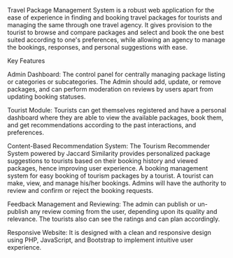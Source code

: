 Travel Package Management System is a robust web application for the ease of experience in finding and booking travel packages for tourists and managing the same through one travel agency. It gives provision to the tourist to browse and compare packages and select and book the one best suited according to one's preferences, while allowing an agency to manage the bookings, responses, and personal suggestions with ease.

Key Features

Admin Dashboard: The control panel for centrally managing package listing or categories or subcategories. The Admin should add, update, or remove packages, and can perform moderation on reviews by users apart from updating booking statuses.

Tourist Module: Tourists can get themselves registered and have a personal dashboard where they are able to view the available packages, book them, and get recommendations according to the past interactions, and preferences.

Content-Based Recommendation System: The Tourism Recommender System powered by Jaccard Similarity provides personalized package suggestions to tourists based on their booking history and viewed packages, hence improving user experience. A booking management system for easy booking of tourism packages by a tourist. A tourist can make, view, and manage his/her bookings. Admins will have the authority to review and confirm or reject the booking requests.

Feedback Management and Reviewing: The admin can publish or un-publish any review coming from the user, depending upon its quality and relevance. The tourists also can see the ratings and can plan accordingly.

Responsive Website: It is designed with a clean and responsive design using PHP, JavaScript, and Bootstrap to implement intuitive user experience.
